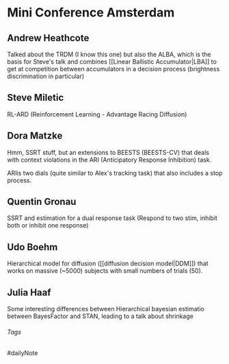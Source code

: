 # Mini Conference Amsterdam

## Andrew Heathcote

Talked about the TRDM (I know this one) but also the ALBA, which is the basis for Steve's talk and combines [[Linear Ballistic Accumulator|LBA]] to get at competition between accumulators in a decision process (brightness discrimination in particular)

## Steve Miletic

RL-ARD (Reinforcement Learning - Advantage Racing Diffusion)

## Dora Matzke

Hmm, SSRT stuff, but an extensions to BEESTS (BEESTS-CV) that deals with context violations in the ARI (Anticipatory Response Inhibition) task.

ARIis two dials (quite similar to Alex's tracking task) that also includes a stop process.

## Quentin Gronau

SSRT and estimation for a dual response task (Respond to two stim, inhibit both or inhibit one response)

## Udo Boehm

Hierarchical model for diffusion ([[diffusion decision model|DDM]]) that works on massive (\~5000) subjects with small numbers of trials (50).

## Julia Haaf

Some interesting differences between Hierarchical bayesian estimatio between BayesFactor and STAN, leading to a talk about shrinkage

###### Tags

#dailyNote